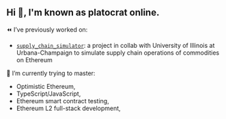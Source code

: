## Hi 👋, I'm known as platocrat online. 


<!--
**platocrat/platocrat** is a ✨ _special_ ✨ repository because its `README.md` (this file) appears on your GitHub profile.

Here are some ideas to get you started:

- 🔭 I’m currently working on ...
- 🌱 I’m currently learning ...
- 👯 I’m looking to collaborate on ...
- 🤔 I’m looking for help with ...
- 💬 Ask me about ...
- 📫 How to reach me: ...
- 😄 Pronouns: ...
- ⚡ Fun fact: ...
-->


⏪ I’ve previously worked on:
- [`supply_chain_simulator`](https://github.com/orangewit3/supply_chain_simulator): a project in collab with University of Illinois at Urbana-Champaign to simulate supply chain operations of commodities on Ethereum

🌱 I’m currently trying to master:
- Optimistic Ethereum,
- TypeScript/JavaScript,
- Ethereum smart contract testing,
- Ethereum L2 full-stack development,
